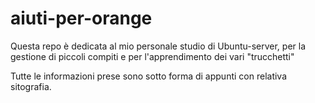 # aiuti-per-orange

Questa repo è dedicata al mio personale studio di Ubuntu-server, per la gestione di piccoli compiti e per l'apprendimento dei vari "trucchetti"

Tutte le informazioni prese sono sotto forma di appunti con relativa sitografia.

